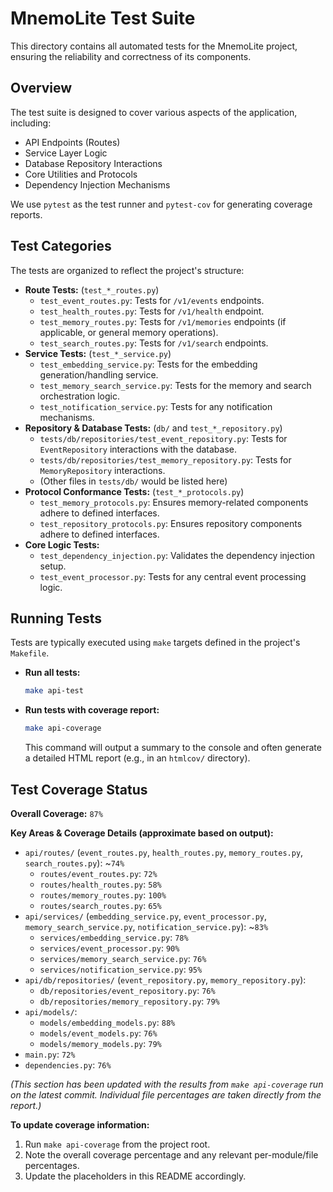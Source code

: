 # MnemoLite Test Suite

This directory contains all automated tests for the MnemoLite project, ensuring the reliability and correctness of its components.

## Overview

The test suite is designed to cover various aspects of the application, including:

*   API Endpoints (Routes)
*   Service Layer Logic
*   Database Repository Interactions
*   Core Utilities and Protocols
*   Dependency Injection Mechanisms

We use `pytest` as the test runner and `pytest-cov` for generating coverage reports.

## Test Categories

The tests are organized to reflect the project's structure:

*   **Route Tests:** (`test_*_routes.py`)
    *   `test_event_routes.py`: Tests for `/v1/events` endpoints.
    *   `test_health_routes.py`: Tests for `/v1/health` endpoint.
    *   `test_memory_routes.py`: Tests for `/v1/memories` endpoints (if applicable, or general memory operations).
    *   `test_search_routes.py`: Tests for `/v1/search` endpoints.
*   **Service Tests:** (`test_*_service.py`)
    *   `test_embedding_service.py`: Tests for the embedding generation/handling service.
    *   `test_memory_search_service.py`: Tests for the memory and search orchestration logic.
    *   `test_notification_service.py`: Tests for any notification mechanisms.
*   **Repository & Database Tests:** (`db/` and `test_*_repository.py`)
    *   `tests/db/repositories/test_event_repository.py`: Tests for `EventRepository` interactions with the database.
    *   `tests/db/repositories/test_memory_repository.py`: Tests for `MemoryRepository` interactions.
    *   (Other files in `tests/db/` would be listed here)
*   **Protocol Conformance Tests:** (`test_*_protocols.py`)
    *   `test_memory_protocols.py`: Ensures memory-related components adhere to defined interfaces.
    *   `test_repository_protocols.py`: Ensures repository components adhere to defined interfaces.
*   **Core Logic Tests:**
    *   `test_dependency_injection.py`: Validates the dependency injection setup.
    *   `test_event_processor.py`: Tests for any central event processing logic.

## Running Tests

Tests are typically executed using `make` targets defined in the project's `Makefile`.

*   **Run all tests:**
    ```bash
    make api-test
    ```
*   **Run tests with coverage report:**
    ```bash
    make api-coverage
    ```
    This command will output a summary to the console and often generate a detailed HTML report (e.g., in an `htmlcov/` directory).

## Test Coverage Status

**Overall Coverage:** `87%`

**Key Areas & Coverage Details (approximate based on output):**

*   `api/routes/` (`event_routes.py`, `health_routes.py`, `memory_routes.py`, `search_routes.py`): ~`74%`
    *   `routes/event_routes.py`: `72%`
    *   `routes/health_routes.py`: `58%`
    *   `routes/memory_routes.py`: `100%`
    *   `routes/search_routes.py`: `65%`
*   `api/services/` (`embedding_service.py`, `event_processor.py`, `memory_search_service.py`, `notification_service.py`): ~`83%`
    *   `services/embedding_service.py`: `78%`
    *   `services/event_processor.py`: `90%`
    *   `services/memory_search_service.py`: `76%`
    *   `services/notification_service.py`: `95%`
*   `api/db/repositories/` (`event_repository.py`, `memory_repository.py`):
    *   `db/repositories/event_repository.py`: `76%`
    *   `db/repositories/memory_repository.py`: `79%`
*   `api/models/`: 
    *   `models/embedding_models.py`: `88%`
    *   `models/event_models.py`: `76%`
    *   `models/memory_models.py`: `79%`
*   `main.py`: `72%`
*   `dependencies.py`: `76%`

*(This section has been updated with the results from `make api-coverage` run on the latest commit. Individual file percentages are taken directly from the report.)*

**To update coverage information:**

1.  Run `make api-coverage` from the project root.
2.  Note the overall coverage percentage and any relevant per-module/file percentages.
3.  Update the placeholders in this README accordingly. 